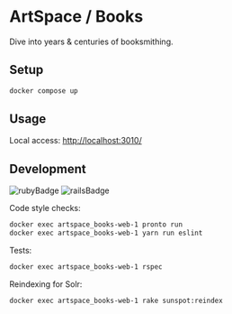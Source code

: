 # ArtSpace / Books

Dive into years & centuries of booksmithing.

## Setup

```sh
docker compose up
```

## Usage

Local access: <a href="http://localhost:3010/" target="_blank">http://localhost:3010/</a>

## Development

![rubyBadge](https://img.shields.io/badge/ruby-3.3.5-green)
![railsBadge](https://img.shields.io/badge/rails-6.1.6-yellow)

Code style checks:

```sh
docker exec artspace_books-web-1 pronto run
docker exec artspace_books-web-1 yarn run eslint
```

Tests:

```sh
docker exec artspace_books-web-1 rspec
```

Reindexing for Solr:
```sh
docker exec artspace_books-web-1 rake sunspot:reindex
```
